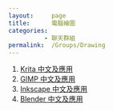 ```yaml
---
layout:     page
title:      電腦繪圖
categories: 
          - 聊天群組
permalink:  /Groups/Drawing
---
```


1. [Krita 中文及應用](https://telegram.me/joinchat/AtZvGj6B3s9q7zfH1Wetsw)
2. [GIMP 中文及應用](https://telegram.me/joinchat/AtZvGj6SPCZSnd-MuEFecA)
3. [Inkscape 中文及應用](https://telegram.me/joinchat/AtZvGj8APEDyYmUJkToHNw)
4. [Blender 中文及應用](https://telegram.me/joinchat/AtZvGj6yy3ZpakIDCQ2RsA)
